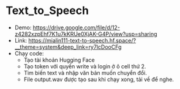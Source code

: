 # Text_to_Speech
- Demo: https://drive.google.com/file/d/12-z4282xzpEhf7K1u7kKRUe0XjAK-G4P/view?usp=sharing
- Link: https://mialin111-text-to-speech.hf.space/?__theme=system&deep_link=ry7lcDooCFg
- Chạy code:
  + Tạo tài khoản Hugging Face
  + Tạo token với quyền write và login ở ô cell thứ 2.
  + Tìm biến text và nhập văn bản muốn chuyển đổi.
  + File output.wav được tạo sau khi chạy xong, tải về để nghe.

